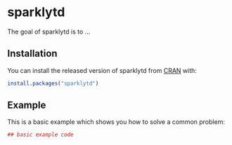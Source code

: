 # sparklytd

The goal of sparklytd is to ...

## Installation

You can install the released version of sparklytd from [CRAN](https://CRAN.R-project.org) with:

``` r
install.packages("sparklytd")
```

## Example

This is a basic example which shows you how to solve a common problem:

``` r
## basic example code
```

